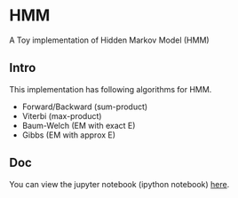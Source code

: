 # HMM
A Toy implementation of Hidden Markov Model (HMM)

## Intro
This implementation has following algorithms for HMM.
- Forward/Backward (sum-product)
- Viterbi (max-product)
- Baum-Welch (EM with exact E)
- Gibbs (EM with approx E)

## Doc
You can view the jupyter notebook (ipython notebook) [here](https://nbviewer.jupyter.org/github/leonardoaxe/hmm/blob/master/hmm.ipynb).

